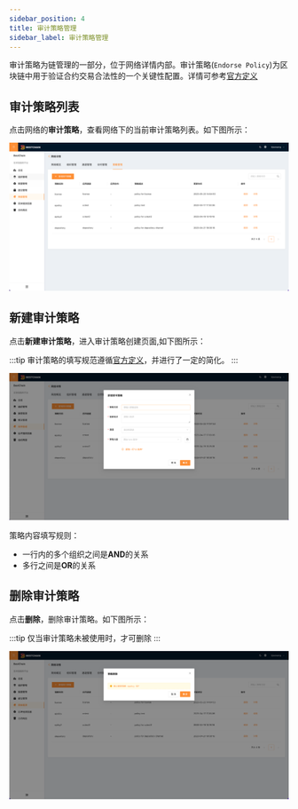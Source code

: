 ```yaml
---
sidebar_position: 4
title: 审计策略管理
sidebar_label: 审计策略管理
---
```


审计策略为链管理的一部分，位于网络详情内部。审计策略(`Endorse Policy`)为区块链中用于验证合约交易合法性的一个关键性配置。详情可参考[官方定义](https://hyperledger-fabric.readthedocs.io/en/release-2.5/endorsement-policies.html?highlight=endorse%20policy)

## 审计策略列表

点击网络的**审计策略**，查看网络下的当前审计策略列表。如下图所示：

![userguide_eps](../../img/userguide_eps.png)

## 新建审计策略

点击**新建审计策略**，进入审计策略创建页面,如下图所示：

:::tip
审计策略的填写规范遵循[官方定义](https://hyperledger-fabric.readthedocs.io/en/release-2.5/endorsement-policies.html?highlight=endorse%20policy)，并进行了一定的简化。
:::

![userguide_new_ep](../../img/userguide_new_ep.png)

策略内容填写规则：

- 一行内的多个组织之间是**AND**的关系
- 多行之间是**OR**的关系

## 删除审计策略

点击**删除**，删除审计策略。如下图所示：

:::tip
仅当审计策略未被使用时，才可删除
:::

![userguide_delete_ep](../../img/userguide_delete_ep.png)
